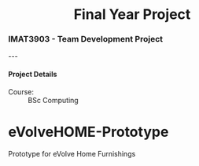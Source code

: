 <center><h1>Final Year Project</h1></center>
<h3>IMAT3903 - Team Development Project</h3>
---
<h4>Project Details</h4>
<dl>
	<dt>Course:</dt>
	<dd>BSc Computing</dd>
</dl>


# eVolveHOME-Prototype
Prototype for eVolve Home Furnishings
